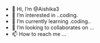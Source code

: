 - 👋 Hi, I’m @Aishika3
- 👀 I’m interested in ..coding.
- 🌱 I’m currently learning .coding..
- 💞️ I’m looking to collaborates on ...
- 📫 How to reach me ...

<!---
Aishika3/Aishika3 is a ✨ special ✨ repository because its `README.md` (this file) appears on your GitHub profile.
You can click the Preview link to take a look at your changes.
--->
